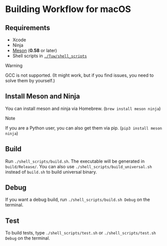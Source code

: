 # Building Workflow for macOS

## Requirements

-   Xcode
-   Ninja
-   [Meson](https://github.com/mesonbuild/meson) (**0.58** or later)
-   Shell scripts in [`./Tuw/shell_scripts`](../shell_scripts)

> [!Warning]
> GCC is not supported. (It might work, but if you find issues, you need to solve them by yourself.)  

## Install Meson and Ninja

You can install meson and ninja via Homebrew. (`brew install meson ninja`)

> [!Note]
> If you are a Python user, you can also get them via pip. (`pip3 install meson ninja`)

## Build

Run `./shell_scripts/build.sh`. The executable will be generated in `build/Release/`. You can also use `./shell_scripts/build_universal.sh` instead of `build.sh` to build universal binary.

## Debug

If you want a debug build, run `./shell_scripts/build.sh Debug` on the terminal.  

## Test

To build tests, type `./shell_scripts/test.sh` or `./shell_scripts/test.sh Debug` on the terminal.  
